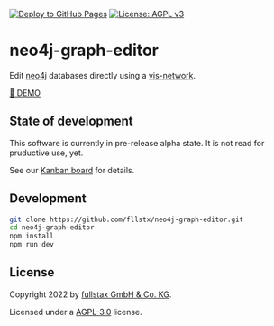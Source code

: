 [![Deploy to GitHub Pages](https://github.com/mojoaxel/neo4j-graph-editor/actions/workflows/deploy.yml/badge.svg)](https://github.com/mojoaxel/neo4j-graph-editor/actions/workflows/deploy.yml)
[![License: AGPL v3](https://img.shields.io/badge/License-AGPL_v3-blue.svg)](https://opensource.org/licenses/AGPL-3.0)

# neo4j-graph-editor

Edit [neo4j](https://neo4j.com/) databases directly using a [vis-network](https://github.com/visjs/vis-network).

[🚀 DEMO](fllstx.github.io/neo4j-graph-editor/)

## State of development

This software is currently in pre-release alpha state. It is not read for pruductive use, yet.

See our [Kanban board](https://github.com/fllstx/neo4j-graph-editor/projects/1) for details.

## Development

```sh
git clone https://github.com/fllstx/neo4j-graph-editor.git
cd neo4j-graph-editor
npm install
npm run dev
```

## License

Copyright 2022 by [fullstax GmbH & Co. KG](https://fullstax.de/).

Licensed under a [AGPL-3.0](https://opensource.org/licenses/AGPL-3.0) license.
